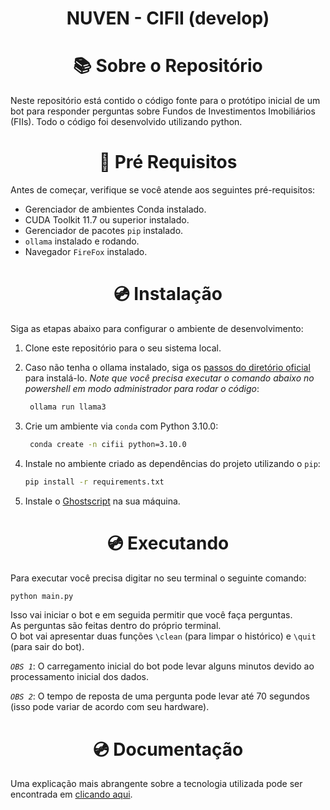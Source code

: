 <h1 align="center" >NUVEN - CIFII (develop)</h1>


<h1 align='center'>📚 Sobre o Repositório</h1>

Neste repositório está contido o código fonte para o protótipo inicial de um bot para responder perguntas sobre Fundos de Investimentos Imobiliários (FIIs). Todo o código foi desenvolvido utilizando python.

<h1 align='center'> 🎲 Pré Requisitos</h1>

Antes de começar, verifique se você atende aos seguintes pré-requisitos:

- Gerenciador de ambientes Conda instalado.
- CUDA Toolkit 11.7 ou superior instalado.
- Gerenciador de pacotes `pip` instalado.
- `ollama` instalado e rodando.
- Navegador `FireFox` instalado.


<h1 align='center'> 💿 Instalação</h1>

Siga as etapas abaixo para configurar o ambiente de desenvolvimento:

1. Clone este repositório para o seu sistema local.

2. Caso não tenha o ollama instalado, siga os [passos do diretório oficial](https://github.com/ollama/ollama?tab=readme-ov-file) para instalá-lo. *Note que você precisa executar o comando abaixo no powershell em modo administrador para rodar o código*:

   ```bash
    ollama run llama3
    ```

3. Crie um ambiente via `conda` com Python 3.10.0:
   
   ```bash
    conda create -n cifii python=3.10.0
    ```
   
4. Instale no ambiente criado as dependências do projeto utilizando o `pip`:

    ```bash
    pip install -r requirements.txt
    ```

5. Instale o [Ghostscript](https://camelot-py.readthedocs.io/en/master/user/install-deps.html) na sua máquina.


<h1 align='center'> 💿 Executando</h1>

Para executar você precisa digitar no seu terminal o seguinte comando:

 ```bash
python main.py
```

Isso vai iniciar o bot e em seguida permitir que você faça perguntas.  
As perguntas são feitas dentro do próprio terminal.   
O bot vai apresentar duas funções `\clean` (para limpar o histórico) e `\quit` (para sair do bot).

*`OBS 1`*: O carregamento inicial do bot pode levar alguns minutos devido ao processamento inicial dos dados.

*`OBS 2`*: O tempo de reposta de uma pergunta pode levar até 70 segundos (isso pode variar de acordo com seu hardware).

<h1 align='center'> 💿 Documentação </h1>

Uma explicação mais abrangente sobre a tecnologia utilizada pode ser encontrada em [clicando aqui](https://github.com/nuven-cifii/cifii-ia/blob/main/about_bot.MD).
